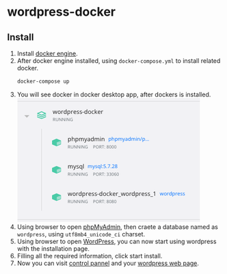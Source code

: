 # wordpress-docker

## Install

1. Install [docker engine](https://docs.docker.com/engine/install/).
2. After docker engine installed, using `docker-compose.yml` to install related docker.
   ```bash
   docker-compose up
   ```
3. You will see docker in docker desktop app, after dockers is installed.
   ![docker list](./images/docker-list.png)
4. Using browser to open [phpMyAdmin](http://localhost:8000/), then craete a database named as `wordpress`, using `utf8mb4_unicode_ci` charset.
5. Using browser to open [WordPress](http://localhost:8080/), you can now start using wordpress with the installation page.
6. Filling all the required information, click start install.
7. Now you can visit [control pannel](http://localhost:8080/wp-login.php) and your [wordpress web page](http://localhost:8080/).